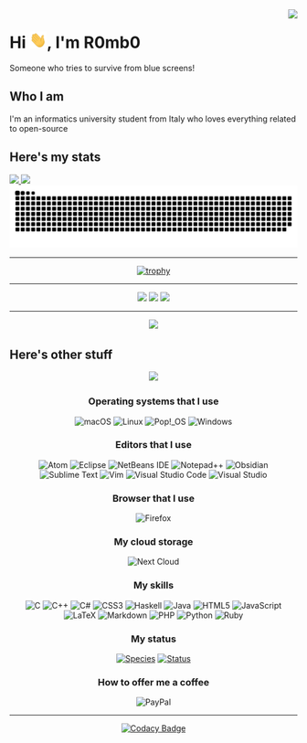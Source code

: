 <img src="https://media0.giphy.com/media/v1.Y2lkPTc5MGI3NjExZG10NDI2cXpmbjJodzMydjYwcXlnZTduZmxteXc0b2U4b3B3NWpnMCZlcD12MV9pbnRlcm5hbF9naWZfYnlfaWQmY3Q9Zw/hv5AEBpH3ZyNoRnABG/giphy.gif" align="right"/>
       <h1> Hi <img src="https://github.com/ABSphreak/ABSphreak/blob/master/gifs/Hi.gif" width="30px"/>, I'm R0mb0 </h1>
        Someone who tries to survive from blue screens!
        <h2>Who I am</h2>
         I'm an informatics university student from Italy who loves everything related to open-source
         <h2>Here's my stats</h2>
         <div allign="center">
     <a href="https://github.com/R0mb0">
        <img height="180em" src="https://github-readme-stats.vercel.app/api?username=R0mb0&theme=onedark&show_icons=true" />
        <img height="180em" src="https://github-readme-stats.vercel.app/api/top-langs/?username=R0mb0&theme=onedark&layout=compact&hide=jupyter%20notebook&card_width=230em" />
    </a>
</div>

<div align="center">
<picture>
  <source media="(prefers-color-scheme: dark)" srcset="https://raw.githubusercontent.com/R0mb0/R0mb0/output/github-contribution-grid-snake-dark.svg">
  <source media="(prefers-color-scheme: light)" srcset="https://raw.githubusercontent.com/R0mb0/R0mb0/output/github-contribution-grid-snake.svg">
  <img alt="github contribution grid snake animation" src="https://raw.githubusercontent.com/adorabled4/adorabled4/output/github-contribution-grid-snake.svg">
</picture>
</div>

---

<div align="center">

[![trophy](https://github-profile-trophy.vercel.app/?username=r0mb0&theme=onedark)](https://github.com/ryo-ma/github-profile-r0mb0)

</div>

---

<div align="center">

![](http://github-profile-summary-cards.vercel.app/api/cards/stats?username=r0mb0&theme=github_dark)
![](http://github-profile-summary-cards.vercel.app/api/cards/productive-time?username=r0mb0&theme=github_dark&utcOffset=1)
![](http://github-profile-summary-cards.vercel.app/api/cards/profile-details?username=r0mb0&theme=github_dark)

</div>

---

<div align="center">
    <img height="200px" src="https://github-readme-streak-stats.herokuapp.com/?user=R0mb0"/>
</div>
<div align="center">
<!--	<img src="https://cdn.jsdelivr.net/gh/R0mb0/R0mb0/assets/github-contribution-grid-snake.svg" /> -->
</div>

## Here's other stuff

<div align="center">
 
![](https://komarev.com/ghpvc/?username=r0mb0&style=for-the-badge)

</div>

<div align="center">

### Operating systems that I use

![macOS](https://img.shields.io/badge/mac%20os-000000?style=for-the-badge&logo=macos&logoColor=F0F0F0)
![Linux](https://img.shields.io/badge/Linux-FCC624?style=for-the-badge&logo=linux&logoColor=black)
![Pop!\_OS](https://img.shields.io/badge/Pop!_OS-48B9C7?style=for-the-badge&logo=Pop!_OS&logoColor=white)
![Windows](https://img.shields.io/badge/Windows-0078D6?style=for-the-badge&logo=windows&logoColor=white)

### Editors that I use

![Atom](https://img.shields.io/badge/Atom-%2366595C.svg?style=for-the-badge&logo=atom&logoColor=white)
![Eclipse](https://img.shields.io/badge/Eclipse-FE7A16.svg?style=for-the-badge&logo=Eclipse&logoColor=white)
![NetBeans IDE](https://img.shields.io/badge/NetBeansIDE-1B6AC6.svg?style=for-the-badge&logo=apache-netbeans-ide&logoColor=white)
![Notepad++](https://img.shields.io/badge/Notepad++-90E59A.svg?style=for-the-badge&logo=notepad%2b%2b&logoColor=black)
![Obsidian](https://img.shields.io/badge/Obsidian-%23483699.svg?style=for-the-badge&logo=obsidian&logoColor=white)
![Sublime Text](https://img.shields.io/badge/sublime_text-%23575757.svg?style=for-the-badge&logo=sublime-text&logoColor=important)
![Vim](https://img.shields.io/badge/VIM-%2311AB00.svg?style=for-the-badge&logo=vim&logoColor=white)
![Visual Studio Code](https://img.shields.io/badge/Visual%20Studio%20Code-0078d7.svg?style=for-the-badge&logo=visual-studio-code&logoColor=white)
![Visual Studio](https://img.shields.io/badge/Visual%20Studio-5C2D91.svg?style=for-the-badge&logo=visual-studio&logoColor=white)

### Browser that I use

![Firefox](https://img.shields.io/badge/Firefox-FF7139?style=for-the-badge&logo=Firefox-Browser&logoColor=white)

### My cloud storage

![Next Cloud](https://img.shields.io/badge/Next%20Cloud-0B94DE?style=for-the-badge&logo=nextcloud&logoColor=white)

### My skills

![C](https://img.shields.io/badge/c-%2300599C.svg?style=for-the-badge&logo=c&logoColor=white)
![C++](https://img.shields.io/badge/c++-%2300599C.svg?style=for-the-badge&logo=c%2B%2B&logoColor=white)
![C#](https://img.shields.io/badge/c%23-%23239120.svg?style=for-the-badge&logo=csharp&logoColor=white)
![CSS3](https://img.shields.io/badge/css3-%231572B6.svg?style=for-the-badge&logo=css3&logoColor=white)
![Haskell](https://img.shields.io/badge/Haskell-5e5086?style=for-the-badge&logo=haskell&logoColor=white)
![Java](https://img.shields.io/badge/java-%23ED8B00.svg?style=for-the-badge&logo=openjdk&logoColor=white)
![HTML5](https://img.shields.io/badge/html5-%23E34F26.svg?style=for-the-badge&logo=html5&logoColor=white)
![JavaScript](https://img.shields.io/badge/javascript-%23323330.svg?style=for-the-badge&logo=javascript&logoColor=%23F7DF1E)
![LaTeX](https://img.shields.io/badge/latex-%23008080.svg?style=for-the-badge&logo=latex&logoColor=white)
![Markdown](https://img.shields.io/badge/markdown-%23000000.svg?style=for-the-badge&logo=markdown&logoColor=white)
![PHP](https://img.shields.io/badge/php-%23777BB4.svg?style=for-the-badge&logo=php&logoColor=white)
![Python](https://img.shields.io/badge/python-3670A0?style=for-the-badge&logo=python&logoColor=ffdd54)
![Ruby](https://img.shields.io/badge/ruby-%23CC342D.svg?style=for-the-badge&logo=ruby&logoColor=white)

### My status 

[![Species](https://img.shields.io/badge/Species-Homo_sapiens-success?style=flat-square&logo=mailchimp&logoColor=white)](https://en.wikipedia.org/wiki/Homo_sapiens)
[![Status](https://img.shields.io/badge/Status-Stable-success?style=flat-square&logo=gravatar&logoColor=white)](https://en.wikipedia.org/wiki/Life)

### How to offer me a coffee 

![PayPal](https://img.shields.io/badge/PayPal-00457C?style=for-the-badge&logo=paypal&logoColor=white)

</div>

---

<div align="center">

[![Codacy Badge](https://app.codacy.com/project/badge/Grade/be0af5b0b0e14f849502bbe9c7f0383e)](https://app.codacy.com/gh/R0mb0/R0mb0/dashboard?utm_source=gh&utm_medium=referral&utm_content=&utm_campaign=Badge_grade)

</div>
